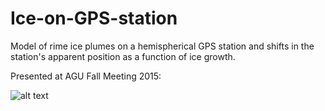# Ice-on-GPS-station
Model of rime ice plumes on a hemispherical GPS station and shifts in the station's apparent position as a function of ice growth.

Presented at AGU Fall Meeting 2015:

![alt text](https://widgets.figshare.com/articles/6367577/embed?show_title=1)
